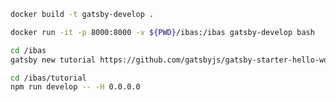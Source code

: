 
```sh
docker build -t gatsby-develop .
```

```sh
docker run -it -p 8000:8000 -v ${PWD}/ibas:/ibas gatsby-develop bash
```

```sh
cd /ibas
gatsby new tutorial https://github.com/gatsbyjs/gatsby-starter-hello-world
```

```sh
cd /ibas/tutorial
npm run develop -- -H 0.0.0.0
```

